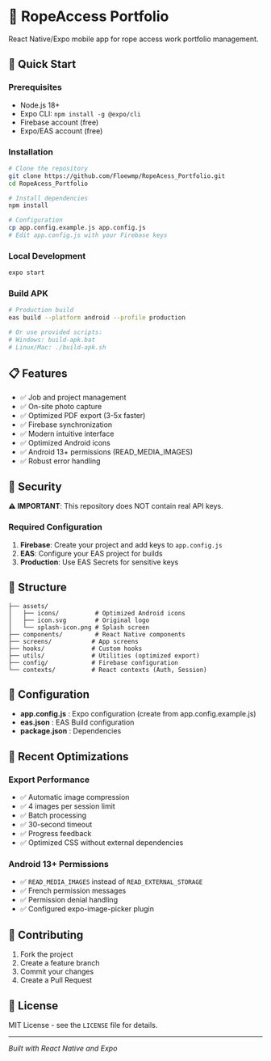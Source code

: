 # 📱 RopeAccess Portfolio

React Native/Expo mobile app for rope access work portfolio management.

## 🚀 Quick Start

### Prerequisites
- Node.js 18+
- Expo CLI: `npm install -g @expo/cli`
- Firebase account (free)
- Expo/EAS account (free)

### Installation
```bash
# Clone the repository
git clone https://github.com/Floewmp/RopeAcess_Portfolio.git
cd RopeAcess_Portfolio

# Install dependencies
npm install

# Configuration
cp app.config.example.js app.config.js
# Edit app.config.js with your Firebase keys
```

### Local Development
```bash
expo start
```

### Build APK
```bash
# Production build
eas build --platform android --profile production

# Or use provided scripts:
# Windows: build-apk.bat
# Linux/Mac: ./build-apk.sh
```

## 📋 Features

- ✅ Job and project management
- ✅ On-site photo capture
- ✅ Optimized PDF export (3-5x faster)
- ✅ Firebase synchronization
- ✅ Modern intuitive interface
- ✅ Optimized Android icons
- ✅ Android 13+ permissions (READ_MEDIA_IMAGES)
- ✅ Robust error handling

## 🔐 Security

**⚠️ IMPORTANT**: This repository does NOT contain real API keys.

### Required Configuration
1. **Firebase**: Create your project and add keys to `app.config.js`
2. **EAS**: Configure your EAS project for builds
3. **Production**: Use EAS Secrets for sensitive keys

## 📁 Structure

```
├── assets/
│   ├── icons/          # Optimized Android icons
│   ├── icon.svg        # Original logo
│   └── splash-icon.png # Splash screen
├── components/         # React Native components
├── screens/           # App screens
├── hooks/             # Custom hooks
├── utils/             # Utilities (optimized export)
├── config/            # Firebase configuration
└── contexts/          # React contexts (Auth, Session)
```

## 🔧 Configuration

- **app.config.js** : Expo configuration (create from app.config.example.js)
- **eas.json** : EAS Build configuration
- **package.json** : Dependencies

## 🚀 Recent Optimizations

### Export Performance
- ✅ Automatic image compression
- ✅ 4 images per session limit
- ✅ Batch processing
- ✅ 30-second timeout
- ✅ Progress feedback
- ✅ Optimized CSS without external dependencies

### Android 13+ Permissions
- ✅ `READ_MEDIA_IMAGES` instead of `READ_EXTERNAL_STORAGE`
- ✅ French permission messages
- ✅ Permission denial handling
- ✅ Configured expo-image-picker plugin

## 🤝 Contributing

1. Fork the project
2. Create a feature branch
3. Commit your changes
4. Create a Pull Request

## 📄 License

MIT License - see the `LICENSE` file for details.

---

*Built with React Native and Expo*
